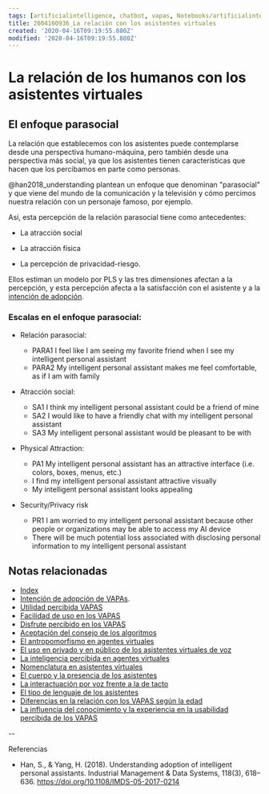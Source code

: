 ```yaml
---
tags: [artificialintelligence, chatbot, vapas, Notebooks/artificialintelligence, adoption, relationship]
title: 2004160936_La relación con los asistentes virtuales
created: '2020-04-16T09:19:55.880Z'
modified: '2020-04-16T09:19:55.880Z'
---
```


# La relación de los humanos con los asistentes virtuales

## El enfoque parasocial

La relación que establecemos con los asistentes puede contemplarse desde una perspectiva humano-máquina, pero también desde una perspectiva más social, ya que los asistentes tienen características que hacen que los percibamos en parte como personas.

@han2018_understanding plantean un enfoque que denominan "parasocial" y que viene del mundo de la comunicación y la televisión y cómo percimos nuestra relación con un personaje famoso, por ejemplo.

Así, esta percepción de la relación parasocial tiene como antecedentes:

- La atracción social

- La atracción física

- La percepción de privacidad-riesgo.

Ellos estiman un modelo por PLS y las tres dimensiones afectan a la percepción, y esta percepción afecta a la satisfacción con el asistente y a la [intención de adopción](2004060832_intencion_adopcion_agente_virtual.md). 

### Escalas en el enfoque parasocial:

- Relación parasocial:
  - PARA1 I feel like I am seeing my favorite friend when I see my intelligent personal assistant
  - PARA2 My intelligent personal assistant makes me feel comfortable, as if I am with family

- Atracción social:
  - SA1 I think my intelligent personal  assistant could be a friend of mine
  - SA2 I would like to have a friendly chat with my intelligent personal assistant
  - SA3 My intelligent personal assistant would be pleasant to be with

- Physical Attraction: 
  - PA1 My intelligent personal assistant has an attractive interface (i.e. colors, boxes, menus, etc.)
  - I find my intelligent personal assistant attractive visually
  - My intelligent personal assistant looks appealing

- Security/Privacy risk 
  - PR1 I am worried to my intelligent personal assistant because other people or organizations may be able to access my AI device
  - There will be much potential loss associated with disclosing personal information to my intelligent personal assistant

## Notas relacionadas

- [Index](_2003101705_index.md)
- [Intención de adopción de VAPAs](2004060832_intencion_adopcion_agente_virtual.md). 
- [Utilidad percibida VAPAS](2004060840_utilidad_percibidad_agentesvirtuales.md) 
- [Facilidad de uso en los VAPAS](2004060853_facilidad_uso_agentes_virtuales.md)
- [Disfrute percibido en los VAPAS](2004060858_disfrute_percibido_agentes_virtuales.md)
- [Aceptación del consejo de los algoritmos](2004060917_aceptacion_consejo_algoritmos.md)
- [El antropomorfismo en agentes virtuales](2004060734_antropomorfismo_vapas.md)
- [El uso en privado y en público de los asistentes virtuales de voz](2004070858_uso_privado_publico_asistentes.md)
- [La inteligencia percibida en agentes virtuales](2004060750_inteligencia_percibida_agentes_virtuales.md)
- [Nomenclatura en asistentes virtuales](2004030718_nombresasistentesvirtuales.md)
- [El cuerpo y la presencia de los asistentes](2004040921_cuerpo_presencia_fisica_asistentes_virtuales.md)
- [La interactuación por voz frente a la de tacto](2004051647_effect_voice_interactions.md)
- [El tipo de lenguaje de los asistentes](2004051732_tipo_lenguaje_asistentes.md)
- [Diferencias en la relación con los VAPAS según la edad](2004140714_aceptacionVAPASsegunedad.md)
- [La influencia del conocimiento y la experiencia en la usabilidad percibida de los VAPAS](2004150915_aceptacion_VAPA_experiencia_conocimiento.md)

--

Referencias 

- Han, S., & Yang, H. (2018). Understanding adoption of intelligent personal assistants. Industrial Management & Data Systems, 118(3), 618–636. https://doi.org/10.1108/IMDS-05-2017-0214